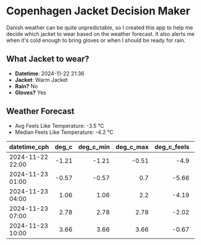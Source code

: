 
# Copenhagen Jacket Decision Maker

Danish weather can be quite unpredictable, so I created this app to help me decide which jacket to wear based on the weather forecast. 
It also alerts me when it's cold enough to bring gloves or when I should be ready for rain.

## What Jacket to wear?

- **Datetime**: 2024-11-22 21:36
- **Jacket**: Warm Jacket
- **Rain?** No
- **Gloves?** Yes

## Weather Forecast
- Avg Feels Like Temperature: -3.5 °C
- Median Feels Like Temperature: -4.2 °C

| datetime_cph     |   deg_c |   deg_c_min |   deg_c_max |   deg_c_feels | weather   | wind   | rain   |
|:-----------------|--------:|------------:|------------:|--------------:|:----------|:-------|:-------|
| 2024-11-22 22:00 |   -1.21 |       -1.21 |       -0.51 |         -4.9  | Clouds    | Low    | None   |
| 2024-11-23 01:00 |   -0.57 |       -0.57 |        0.7  |         -5.66 | Clouds    | Medium | None   |
| 2024-11-23 04:00 |    1.06 |        1.06 |        2.2  |         -4.19 | Clouds    | High   | None   |
| 2024-11-23 07:00 |    2.78 |        2.78 |        2.78 |         -2.02 | Clouds    | High   | None   |
| 2024-11-23 10:00 |    3.66 |        3.66 |        3.66 |         -0.67 | Clear     | High   | None   |
        